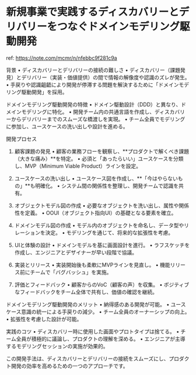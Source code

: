 # 新規事業で実践するディスカバリーとデリバリーをつなぐドメインモデリング駆動開発

ref: <https://note.com/mcmr/n/nfebbc9f281c9a>

背景
 • ディスカバリーとデリバリーの接続の難しさ
 • ディスカバリー（課題発見）とデリバリー（実装・価値提供）の間で情報の解像度や認識のズレが発生。
 • 手戻りや認識齟齬により開発が停滞する問題を解決するために「ドメインモデリング駆動開発」を採用。

ドメインモデリング駆動開発の特徴
 • ドメイン駆動設計（DDD）と異なり、ドメインモデリングに特化。
 • 開発チーム内の共通言語を作成し、ディスカバリーからデリバリーまでのスムーズな橋渡しを実現。
 • チーム全員でモデリングに参加し、ユースケースの洗い出しや設計を進める。

開発プロセス

1. 顧客課題の発見
 • 顧客の業務フローを観察し、**プロダクトで解くべき課題（大きな痛み）**を特定。
 • 必須と「あったらいい」ユースケースを分類し、MVP（Minimum Viable Product）ラインを設定。

2. ユースケースの洗い出し
 • ユースケース図を作成し、**「今はやらないもの」**も明確化。
 • システム間の関係性を整理し、開発チームで認識を共有。

3. オブジェクトモデル図の作成
 • 必要なオブジェクトを洗い出し、属性や関係性を定義。
 • OOUI（オブジェクト指向UI）の基礎となる要素を確立。

4. ドメインモデル図の作成
 • モデル内のオブジェクトを命名し、データ型やリレーションを決定。
 • モデリングを通じて、将来的な拡張性を考慮。

5. UIと体験の設計
 • ドメインモデルを基に画面設計を進行。
 • ラフスケッチを作成し、エンジニアとデザイナーが早い段階で協議。

6. 実装とリリース
 • 実装開始後も柔軟にMVPラインを見直し。
 • 機能リリース前にチームで「バグバッシュ」を実施。

7. 評価とフィードバック
 • 顧客からのVoC（顧客の声）を収集。
 • ポジティブなフィードバックをチーム全体で共有し、価値の確認を継続。

ドメインモデリング駆動開発のメリット
 • 納得感のある開発が可能。
 • ユースケース意識の統一による手戻りの減少。
 • チーム全員のオーナーシップの向上。
 • 拡張性を考慮した設計が可能。

実践のコツ
 • ディスカバリー時に使用した画面やプロトタイプは捨てる。
 • チーム全員が積極的に議論し、プロダクトの理解を深める。
 • エンジニアが主導するモデリングセッションの実施が効果的。

この開発手法は、ディスカバリーとデリバリーの接続をスムーズにし、プロダクト開発の効率を高めるための一つのアプローチです。
